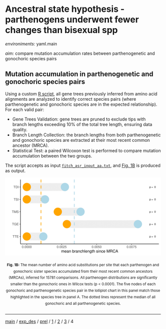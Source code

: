 # Ancestral state hypothesis - parthenogens underwent fewer changes than bisexual spp

*environiments:* yaml.main

*aim:* compare mutation accumulation rates between parthenogenetic and gonochoric species pairs

## Mutation accumulation in parthenogenetic and gonochoric species pairs

Using a custom [R script](https://github.com/MattiaRag/timemaproject/blob/main/scripts/Rscripts/part_4.R), all gene trees previously inferred from amino acid alignments are analyzed to identify correct species pairs (where parthenogenetic and gonochoric species are in the expected relationship). For each valid pair:

* Gene Trees Validation: gene trees are pruned to exclude tips with branch lengths exceeding 10% of the total tree length, ensuring data quality.
* Branch Length Collection: the branch lengths from both parthenogenetic and gonochoric species are extracted at their most recent common ancestor (MRCA).
* Statistical Test: a paired Wilcoxon test is performed to compare mutation accumulation between the two groups.

The script accepts as input [`fitch_asr_input_aa.txt`](https://github.com/MattiaRag/timemaproject/tree/main/intermediate_files/fitch_asr_inputs), and [Fig. 1B](https://github.com/MattiaRag/timemaproject/blob/main/pictures/1B.pdf) is produced as output.


<div style="text-align: center;">
  <figure style="display: inline-block; text-align: center; margin: 0;">
    <img src="https://github.com/MattiaRag/timemaproject/blob/main/pictures/1B-1.png?raw=true" alt="Fig. 1B" width="600">
    <figcaption style="margin-top: 10px;">
      
<sub><strong>Fig. 1B:</strong> The mean number of amino acid substitutions per site that each parthenogen and gonochoric sister species accumulated from their most recent common ancestors (MRCAs), inferred for 15781 comparisons. All parthenogen distributions are significantly smaller than the gonochoric ones in Wilcox tests (p < 0.0001). The five nodes of each gonochoric and parthenogenetic species pair in the lolliplot chart in this panel match those highlighted in the species tree in panel A. The dotted lines represent the median of all gonochoric and all parthenogenetic species. </sub>
    </figcaption>
  </figure>
</div>

---


[main](https://github.com/MattiaRag/timemaproject/tree/main) /
[exp_des](https://github.com/MattiaRag/timemaproject/blob/main/markdowns/exp_design.md) /
[prel](https://github.com/MattiaRag/timemaproject/blob/main/markdowns/preliminary.md) /
[1](https://github.com/MattiaRag/timemaproject/blob/main/markdowns/part_1.md) /
[2](https://github.com/MattiaRag/timemaproject/blob/main/markdowns/part_2.md) /
[3](https://github.com/MattiaRag/timemaproject/blob/main/markdowns/part_3.md) /
4  

